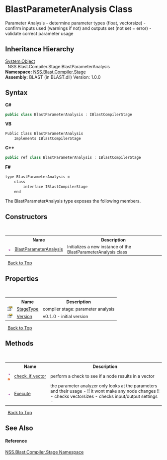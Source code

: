 # BlastParameterAnalysis Class
 

Parameter Analysis - determine parameter types (float, vectorsize) - confirm inputs used (warnings if not) and outputs set (not set = error) - validate correct parameter usage


## Inheritance Hierarchy
<a href="https://docs.microsoft.com/dotnet/api/system.object" target="_blank" rel="noopener noreferrer">System.Object</a><br />&nbsp;&nbsp;NSS.Blast.Compiler.Stage.BlastParameterAnalysis<br />
**Namespace:**&nbsp;<a href="f44e629d-16ad-ce78-c6d1-bb239589698b">NSS.Blast.Compiler.Stage</a><br />**Assembly:**&nbsp;BLAST (in BLAST.dll) Version: 1.0.0

## Syntax

**C#**<br />
``` C#
public class BlastParameterAnalysis : IBlastCompilerStage
```

**VB**<br />
``` VB
Public Class BlastParameterAnalysis
	Implements IBlastCompilerStage
```

**C++**<br />
``` C++
public ref class BlastParameterAnalysis : IBlastCompilerStage
```

**F#**<br />
``` F#
type BlastParameterAnalysis =  
    class
        interface IBlastCompilerStage
    end
```

The BlastParameterAnalysis type exposes the following members.


## Constructors
&nbsp;<table><tr><th></th><th>Name</th><th>Description</th></tr><tr><td>![Public method](media/pubmethod.gif "Public method")</td><td><a href="2536d1fd-9096-7d12-ac1a-ba7a24b5d460">BlastParameterAnalysis</a></td><td>
Initializes a new instance of the BlastParameterAnalysis class</td></tr></table>&nbsp;
<a href="#blastparameteranalysis-class">Back to Top</a>

## Properties
&nbsp;<table><tr><th></th><th>Name</th><th>Description</th></tr><tr><td>![Public property](media/pubproperty.gif "Public property")</td><td><a href="0480067e-80b3-6557-7e4b-80cd4df7f6b5">StageType</a></td><td>
compiler stage: parameter analysis</td></tr><tr><td>![Public property](media/pubproperty.gif "Public property")</td><td><a href="1dd6bd4a-ecf0-72f4-b94e-dba071a08b92">Version</a></td><td>
v0.1.0 - initial version</td></tr></table>&nbsp;
<a href="#blastparameteranalysis-class">Back to Top</a>

## Methods
&nbsp;<table><tr><th></th><th>Name</th><th>Description</th></tr><tr><td>![Public method](media/pubmethod.gif "Public method")![Static member](media/static.gif "Static member")</td><td><a href="343f640c-28b1-565c-5b47-36810667c789">check_if_vector</a></td><td>
perform a check to see if a node results in a vector</td></tr><tr><td>![Public method](media/pubmethod.gif "Public method")</td><td><a href="84bfa3ae-66a1-3506-a9c7-ae7e72640cd6">Execute</a></td><td>
the parameter analyzer only looks at the parameters and their usage - !! it wont make any node changes !! - checks vectorsizes - checks input/output settings -</td></tr></table>&nbsp;
<a href="#blastparameteranalysis-class">Back to Top</a>

## See Also


#### Reference
<a href="f44e629d-16ad-ce78-c6d1-bb239589698b">NSS.Blast.Compiler.Stage Namespace</a><br />